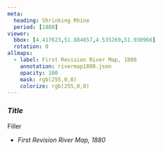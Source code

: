 ```yaml
---
meta:
  heading: Shrinking Rhine
  period: [1880]
viewer:
  bbox: [4.417623,51.884657,4.535269,51.930966]
  rotation: 0
allmaps:
  - label: First Revision River Map, 1880
    annotation: rivermap1880.json
    opacity: 100
    mask: rgb(255,0,0)
    colorize: rgb(255,0,0)
---
```

### _Title_

Filler

- _First Revision River Map, 1880_

